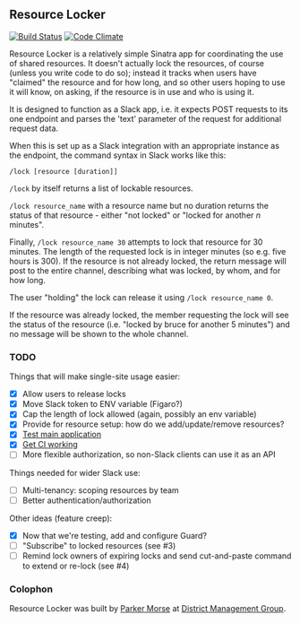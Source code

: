 ## Resource Locker

[![Build Status](https://travis-ci.org/dmcouncil/resource-locker.svg?branch=master)](https://travis-ci.org/dmcouncil/resource-locker)
[![Code Climate](https://codeclimate.com/repos/58505598fb4faa0dd8001946/badges/8b0fe770fb4e9f563143/gpa.svg)](https://codeclimate.com/repos/58505598fb4faa0dd8001946/feed)

Resource Locker is a relatively simple Sinatra app for coordinating the use of shared resources. It doesn't actually lock the resources, of course (unless you write code to do so); instead it tracks when users have "claimed" the resource and for how long, and so other users hoping to use it will know, on asking, if the resource is in use and who is using it.

It is designed to function as a Slack app, i.e. it expects POST requests to its one endpoint and parses the 'text' parameter of the request for additional request data.

When this is set up as a Slack integration with an appropriate instance as the endpoint, the command syntax in Slack works like this:

    /lock [resource [duration]]

`/lock` by itself returns a list of lockable resources.

`/lock resource_name` with a resource name but no duration returns the status of that resource - either "not locked" or "locked for another _n_ minutes".

Finally, `/lock resource_name 30` attempts to lock that resource for 30 minutes. The length of the requested lock is in integer minutes (so e.g. five hours is 300). If the resource is not already locked, the return message will post to the entire channel, describing what was locked, by whom, and for how long.

The user "holding" the lock can release it using `/lock resource_name 0`.

If the resource was already locked, the member requesting the lock will see the status of the resource (i.e. "locked by bruce for another 5 minutes") and no message will be shown to the whole channel.

### TODO

Things that will make single-site usage easier:

* [x] Allow users to release locks
* [x] Move Slack token to ENV variable (Figaro?)
* [x] Cap the length of lock allowed (again, possibly an env variable)
* [x] Provide for resource setup: how do we add/update/remove resources?
* [x] [Test main application](http://www.sinatrarb.com/testing.html)
* [x] [Get CI working](https://travis-ci.org/dmcouncil/resource-locker)
* [ ] More flexible authorization, so non-Slack clients can use it as an API

Things needed for wider Slack use:

* [ ] Multi-tenancy: scoping resources by team
* [ ] Better authentication/authorization
 
Other ideas (feature creep):

* [x] Now that we're testing, add and configure Guard?
* [ ] "Subscribe" to locked resources (see #3)
* [ ] Remind lock owners of expiring locks and send cut-and-paste command to extend or re-lock (see #4)

### Colophon

Resource Locker was built by [Parker Morse](/pjmorse) at [District Management Group](https://dmgroupK12.com).
